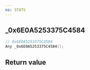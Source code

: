 ```yaml
---
ns: STATS
---
```

## _0x6E0A5253375C4584

```c
// 0x6E0A5253375C4584
Any _0x6E0A5253375C4584();
```


## Return value

